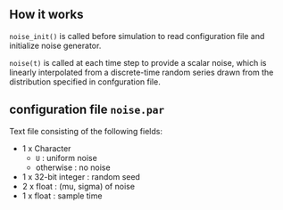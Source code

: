 ## How it works

`noise_init()` is called before simulation to read configuration file and
initialize noise generator.

`noise(t)` is called at each time step to provide a scalar noise, which is
linearly interpolated from a discrete-time random series drawn from the
distribution specified in confguration file.

## configuration file `noise.par`

Text file consisting of the following fields:

*   1 x Character 
    *   `U` : uniform noise
    *   otherwise : no noise
*   1 x 32-bit integer : random seed
*   2 x float : (mu, sigma) of noise
*   1 x float : sample time
